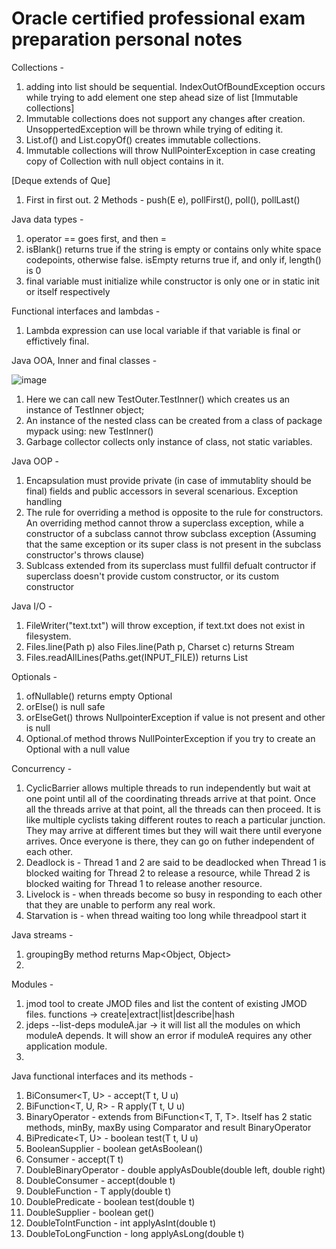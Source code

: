 # Oracle certified professional exam preparation personal notes

Collections -
1. adding into list should be sequential. IndexOutOfBoundException occurs while trying to add element one step ahead size of list
[Immutable collections]
1. Immutable collections does not support any changes after creation. UnsoppertedException will be thrown while trying of editing it.
2. List.of() and List.copyOf() creates immutable collections.
3. Immutable collections will throw NullPointerException in case creating copy of Collection with null object contains in it.

[Deque extends of Que]
1. First in first out.
2 Methods - push(E e), pollFirst(), poll(), pollLast()

Java data types - 
1. operator == goes first, and then = 
2. isBlank() returns true if the string is empty or contains only white space codepoints, otherwise false. 
isEmpty returns true if, and only if, length() is 0
3. final variable must initialize while constructor is only one or in static init or itself respectively

Functional interfaces and lambdas -
1. Lambda expression can use local variable if that variable is final or effictively final.

Java OOA, Inner and final classes -

![image](https://user-images.githubusercontent.com/38427828/178449064-df758591-62f9-4b8f-9f4a-aee3e704b930.png)
1. Here we can call new TestOuter.TestInner() which creates us an instance of TestInner object;
2. An instance of the nested class can be created from a class of package mypack using: new TestInner()
3. Garbage collector collects only instance of class, not static variables.

Java OOP -
1. Encapsulation must provide private (in case of immutablity should be final) fields and public accessors in several scenarious. 
Exception handling
2. The rule for overriding a method is opposite to the rule for constructors. An overriding method cannot throw a superclass exception, while a constructor of a subclass cannot throw subclass exception (Assuming that the same exception or its super class is not present in the subclass constructor's throws clause)
3. Sublcass extended from its superclass must fullfil defualt contructor if superclass doesn't provide custom constructor, or its custom constructor

Java I/O -
1. FileWriter("text.txt") will throw exception, if text.txt does not exist in filesystem.
2. Files.line(Path p) also Files.line(Path p, Charset c) returns Stream<String>
3. Files.readAllLines(Paths.get(INPUT_FILE)) returns List<String>

Optionals - 
1. ofNullable() returns empty Optional
2. orElse() is null safe
3. orElseGet() throws NullpointerException if value is not present and other is null
4. Optional.of method throws NullPointerException if you try to create an Optional with a null value

Concurrency -
1. CyclicBarrier allows multiple threads to run independently but wait at one point until all of the coordinating threads arrive at that point. Once all the threads arrive at that point, all the threads can then proceed. It is like multiple cyclists taking different routes to reach a particular junction. They may arrive at different times but they will wait there until everyone arrives. Once everyone is there, they can go on futher independent of each other.
2. Deadlock is - Thread 1 and 2 are said to be deadlocked when Thread 1 is blocked waiting for Thread 2 to release a resource, while Thread 2 is blocked waiting for Thread 1 to release another resource.
3. Livelock is - when threads become so busy in responding to each other that they are unable to perform any real work.
4. Starvation is - when thread waiting too long while threadpool start it

Java streams -
1. groupingBy method returns Map<Object, Object>
2. 

Modules -
1. jmod tool to create JMOD files and list the content of existing JMOD files. functions -> create|extract|list|describe|hash
2. jdeps --list-deps moduleA.jar -> it will list all the modules on which moduleA depends. It will show an error if moduleA requires any other application module.
3. 

Java functional interfaces and its methods -
1. BiConsumer<T, U> - accept(T t, U u)
2. BiFunction<T, U, R> - R apply(T t, U u)
3. BinaryOperator<T> - extends from BiFunction<T, T, T>. Itself has 2 static methods, minBy, maxBy using Comparator<T> and result BinaryOperator<T>
4. BiPredicate<T, U> - boolean test(T t, U u)
5. BooleanSupplier - boolean getAsBoolean()
6. Consumer<T> - accept(T t)
7. DoubleBinaryOperator - double applyAsDouble(double left, double right)
8. DoubleConsumer - accept(double t)
9. DoubleFunction<T> - T apply(double t)
10. DoublePredicate - boolean test(double t)
11. DoubleSupplier - boolean get()
12. DoubleToIntFunction - int applyAsInt(double t)
13. DoubleToLongFunction - long applyAsLong(double t)
